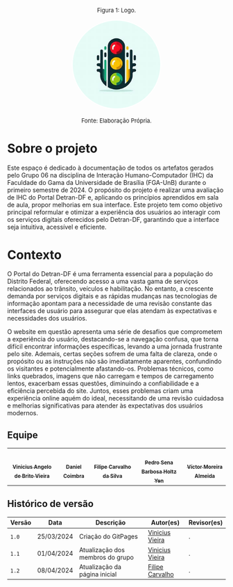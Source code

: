 <font size="2"><p style="text-align: center">Figura 1: Logo.</p></font>

<p align="center"><img style="border: 2px solid white; border-radius: 117px" img src="planejamento/logos/OIG4.jpg" width = 40%></p>

<font size="2"><p style="text-align: center">Fonte: Elaboração Própria.</p></font>


# Sobre o projeto
Este espaço é dedicado à documentação de todos os artefatos gerados pelo Grupo 06 na disciplina de Interação Humano-Computador (IHC) da Faculdade do Gama da Universidade de Brasília (FGA-UnB) durante o primeiro semestre de 2024. O propósito do projeto é realizar uma avaliação de IHC do Portal Detran-DF e, aplicando os princípios aprendidos em sala de aula, propor melhorias em sua interface. Este projeto tem como objetivo principal reformular e otimizar a experiência dos usuários ao interagir com os serviços digitais oferecidos pelo Detran-DF, garantindo que a interface seja intuitiva, acessível e eficiente.

# Contexto
O Portal do Detran-DF é uma ferramenta essencial para a população do Distrito Federal, oferecendo acesso a uma vasta gama de serviços relacionados ao trânsito, veículos e habilitação. No entanto, a crescente demanda por serviços digitais e as rápidas mudanças nas tecnologias de informação apontam para a necessidade de uma revisão constante das interfaces de usuário para assegurar que elas atendam às expectativas e necessidades dos usuários.


O website em questão apresenta uma série de desafios que comprometem a experiência do usuário, destacando-se a navegação confusa, que torna difícil encontrar informações específicas, levando a uma jornada frustrante pelo site. Ademais, certas seções sofrem de uma falta de clareza, onde o propósito ou as instruções não são imediatamente aparentes, confundindo os visitantes e potencialmente afastando-os. Problemas técnicos, como links quebrados, imagens que não carregam e tempos de carregamento lentos, exacerbam essas questões, diminuindo a confiabilidade e a eficiência percebida do site. Juntos, esses problemas criam uma experiência online aquém do ideal, necessitando de uma revisão cuidadosa e melhorias significativas para atender às expectativas dos usuários modernos.

## Equipe

<table>
  <tr>
    <td align="center"><a href="https://github.com/viniciusvieira00"><img style="border-radius: 50%;" src="https://avatars.githubusercontent.com/u/64455111?v=4" width="100px;" alt=""/><br /><sub><b>Vinicius Angelo de Brito Vieira</b></sub></a><br />
    <td align="center"><a href="https://github.com/DanielCoimbra"><img style="border-radius: 50%;" src="https://avatars.githubusercontent.com/u/49206670?v=4" width="100px;" alt=""/><br /><sub><b>Daniel Coimbra</b></sub></a><br /><a href="Link git" title="Rocketseat"></a></td>
    <td align="center"><a href="https://github.com/Filipe-002"><img style="border-radius: 50%;" src="https://avatars.githubusercontent.com/u/90454615?v=4" width="100px;" alt=""/><br /><sub><b>Filipe Carvalho da Silva </b></sub></a><br /><a href="Link git" title="Rocketseat"></a></td>
    <td align="center"><a href="https://github.com/pedroyen21"><img style="border-radius: 50%;" src="https://avatars.githubusercontent.com/u/72281928?v=4" width="100px;" alt=""/><br /><sub><b>Pedro Sena Barbosa Holtz Yen</b></sub></a><br />
    <td align="center"><a href="https://github.com/vitu-moreira"><img style="border-radius: 50%;" src="https://avatars.githubusercontent.com/u/164962834?v=4" width="100px;" alt=""/><br /><sub><b>Víctor Moreira Almeida</b></sub></a><br />
  </tr>
</table>

## Histórico de versão

| Versão| Data | Descrição  | Autor(es)  | Revisor(es) |
| ------- | ------ | ------- | -------- | -------- |
| `1.0` | 25/03/2024 | Criação do GitPages | [Vinicius Vieira](https://github.com/viniciusvieira00) | . |
| `1.1` | 01/04/2024 | Atualização dos membros do grupo | [Vinicius Vieira](https://github.com/viniciusvieira00) | . |
| `1.2` | 08/04/2024 | Atualização da página inicial | [Filipe Carvalho](https://github.com/filipe-002) | . |
